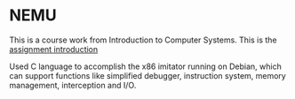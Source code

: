 # NEMU
This is a course work from Introduction to Computer Systems. This is the [assignment introduction](https://nju-ics.gitbooks.io/ics2015-programming-assignment/content/)

Used C language to accomplish the x86 imitator running on Debian, which can support functions like simplified debugger, instruction system, memory management, interception and I/O.
